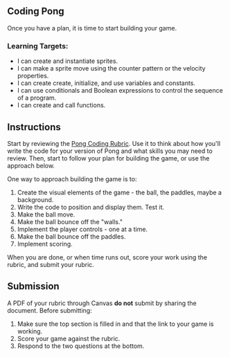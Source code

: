 [//]: # ( <p><iframe src="https://douglasurner.github.io/GDP2/units/0/assignments/U0.3-pong-in-game-lab/U0.3c-coding-pong" width="100%" height="666px"></iframe></p> )

## Coding Pong

[rubric]: https://docs.google.com/document/d/1ZJtl7gDvCf2vOj0YeOSKpqP0URuxvpOfPWogxuLABXQ/edit?usp=sharing

Once you have a plan, it is time to start building your game.

### Learning Targets:

* I can create and instantiate sprites.
* I can make a sprite move using the counter pattern or the velocity properties.
* I can create create, initialize, and use variables and constants.
* I can use conditionals and Boolean expressions to control the sequence of a program.
* I can create and call functions.

## Instructions

Start by reviewing the [Pong Coding Rubric][rubric]. Use it to think about how you'll write the code for your version of Pong and what skills you may need to review. Then, start to follow your plan for building the game, or use the approach below.

One way to approach building the game is to:

1. Create the visual elements of the game - the ball, the paddles, maybe a background.
1. Write the code to position and display them. Test it.
1. Make the ball move.
1. Make the ball bounce off the "walls."
1. Implement the player controls - one at a time.
1. Make the ball bounce off the paddles.
1. Implement scoring.

When you are done, or when time runs out, score your work using the rubric, and submit your rubric.

## Submission

A PDF of your rubric through Canvas **do not** submit by sharing the document. Before submitting:
1. Make sure the top section is filled in and that the link to your game is working.
1. Score your game against the rubric.
1. Respond to the two questions at the bottom.
